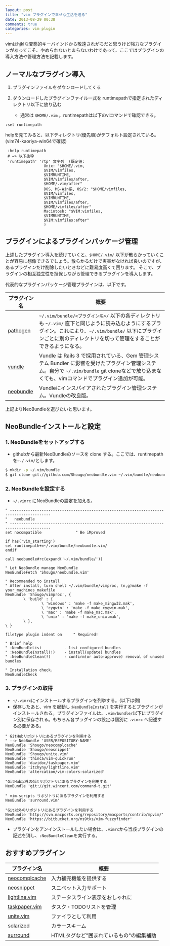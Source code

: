 ```yaml
---
layout: post
title: "vim プラグインで幸せな生活を送る"
date: 2013-08-29 00:38
comments: true
categories: vim plugin
---
```

vimはhjklな変態的キーバインドから敬遠されがちだと思うけど強力なプラグインがあってこそ、やめられないとまらないわけであって、ここではプラグインの導入方法や管理方法を記載します。

<!-- more -->


## ノーマルなプラグイン導入

1. プラグインファイルをダウンロードしてくる

2. ダウンロードしたプラグインファイル一式を runtimepathで指定されたディレクトリ以下に放り込む

    - 通常は `$HOME/.vim` 。runtimepathは以下のviコマンドで確認できる。

```vim
:set runtimepath
```

helpを見てみると、以下ディレクトリ(優先順)がデフォルト設定されている。(vim74-kaoriya-win64で確認)

```vim
 :help runtimepath
 # => 以下抜粋
 'runtimepath' 'rtp' 文字列  (既定値:
                 Unix: "$HOME/.vim,
                 $VIM/vimfiles,
                 $VIMRUNTIME,
                 $VIM/vimfiles/after,
                 $HOME/.vim/after"
                 DOS, MS-Win系, OS/2: "$HOME/vimfiles,
                 $VIM/vimfiles,
                 $VIMRUNTIME,
                 $VIM/vimfiles/after,
                 $HOME/vimfiles/after"
                 Macintosh: "$VIM:vimfiles,
                 $VIMRUNTIME,
                 $VIM:vimfiles:after"
                 )

```

## プラグインによるプラグインパッケージ管理

上述したプラグイン導入を続けていくと、`$HOME/.vim/` 以下が散らかっていくことが容易に想像できるでしょう。散らかるだけで実害がなければ良いのですが、あるプラグインだけ削除したいときなどに難易度高くて困ります。
そこで、プラグインの相互独立性を担保しながら管理できるプラグインを導入します。

代表的なプラグインパッケージ管理プラグインは、以下です。

|プラグイン名 |概要       |
|-------------|-----------|
|[pathogen](https://github.com/tpope/vim-pathogen)      | `~/.vim/bundle/<プラグイン名>/` 以下の各ディレクトリも `~/.vim/` 直下と同じように読み込むようにするプラグイン。これにより、`~/.vim/bundle/` 以下にプラグインごとに別のディレクトリを切って管理をすることができるようになる。
|[vundle](https://github.com/gmarik/vundle)             |Vundle は Rails 3 で採用されている、Gem 管理システム Bundler に影響を受けたプラグイン管理システム。自分で `~/.vim/bundle` git cloneなどで放り込まなくても、vimコマンドでプラグイン追加が可能。
|[neobundle](https://github.com/Shougo/neobundle.vim)   |Vundleにインスパイアされたプラグイン管理システム。Vundleの改良版。

上記よりNeoBundleを選びたいと思います。



## NeoBundleインストールと設定

### 1. NeoBundleをセットアップする

- githubから最新NeoBundleのソースを clone する。ここでは、runtimepathを`~./.vim/`とします。


```sh
$ mkdir -p ~/.vim/bundle
$ git clone git://github.com/Shougo/neobundle.vim ~/.vim/bundle/neobundle.vim

```
### 2. NeoBundleを設定する

- `~/.vimrc` にNeoBundleの設定を加える。

```vim
" ----------------------------------------------------------------------------------------
"   neobundle
" ----------------------------------------------------------------------------------------
set nocompatible               " Be iMproved

if has('vim_starting')
set runtimepath+=~/.vim/bundle/neobundle.vim/
endif

call neobundle#rc(expand('~/.vim/bundle/'))

" Let NeoBundle manage NeoBundle
NeoBundleFetch 'Shougo/neobundle.vim'

" Recommended to install
" After install, turn shell ~/.vim/bundle/vimproc, (n,g)make -f your_machines_makefile
NeoBundle 'Shougo/vimproc', {
        \ 'build' : {
                \ 'windows' : 'make -f make_mingw32.mak',
                \ 'cygwin' : 'make -f make_cygwin.mak',
                \ 'mac' : 'make -f make_mac.mak',
                \ 'unix' : 'make -f make_unix.mak',
        \ },
\ }

filetype plugin indent on     " Required!

" Brief help
" :NeoBundleList          - list configured bundles
" :NeoBundleInstall(!)    - install(update) bundles
" :NeoBundleClean(!)      - confirm(or auto-approve) removal of unused bundles

" Installation check.
NeoBundleCheck
```

### 3. プラグインの取得

- `~/.vimrc`にインストールするプラグインを列挙する。(以下は例)
- 保存したあと、vim を起動し`:NeoBundleInstall` を実行するとプラグインがインストールされる。プラグインファイルは、`.vim/bundle/`以下にプラグイン別に保存される。もちろん各プラグインの設定は個別に `.vimrc` へ記述する必要がある。

```vim
" GitHubリポジトリにあるプラグインを利用する
" --> NeoBundle 'USER/REPOSITORY-NAME'
NeoBundle 'Shougo/neocomplcache'
NeoBundle 'Shougo/neosnippet'
NeoBundle 'Shougo/unite.vim'
NeoBundle 'thinca/vim-quickrun'
NeoBundle 'davidoc/taskpaper.vim'
NeoBundle 'itchyny/lightline.vim'
NeoBundle 'altercation/vim-colors-solarized'

"GitHub以外のGitリポジトリにあるプラグインを利用する
NeoBundle 'git://git.wincent.com/command-t.git'

" vim-scripts リポジトリにあるプラグインを利用する
NeoBundle 'surround.vim'

"Git以外のリポジトリにあるプラグインを利用する
NeoBundle 'http://svn.macports.org/repository/macports/contrib/mpvim/'
NeoBundle 'https://bitbucket.org/ns9tks/vim-fuzzyfinder'
```

- プラグインをアンインストールしたい場合は、`.vimrc`から当該プラグインの記述を消し、`:NeoBundleClean`を実行する。


## おすすめプラグイン

|プラグイン名  |概要                                        |
|--------------|--------------------------------------------|
|[neocomplcache](https://github.com/Shougo/neocomplcache.vim) |入力補完機能を提供する
|[neosnippet](https://github.com/Shougo/neosnippet.vim)    |スニペット入力サポート
|[lightline.vim](https://github.com/itchyny/lightline.vim) |ステータスライン表示をおしゃれに
|[taskpaper.vim](https://github.com/davidoc/taskpaper.vim) |タスク・TODOリストを管理
|[unite.vim](https://github.com/Shougo/unite.vim)     |ファイラとして利用
|[solarized](https://github.com/altercation/vim-colors-solarized)     |カラースキーム
|[surround](http://www.vim.org/scripts/script.php?script_id=1697)      |HTMLタグなど"囲まれているもの"の編集補助


